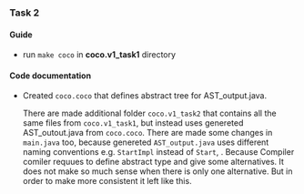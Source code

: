 ### Task 2

#### Guide
- run `make coco` in **coco.v1_task1** directory

#### Code documentation

- Created `coco.coco`  that defines abstract tree for AST_output.java. 

  There are made additional folder `coco.v1_task2` that contains all the same files from `coco.v1_task1`, but instead uses genereted AST_outout.java from `coco.coco`. There are made some changes in `main.java` too, because genereted `AST_output.java` uses different naming conventions e.g. `StartImpl` instead of `Start`, . Because Compiler comiler requues to define abstract type and give some alternatives. It does not make so much sense when there is only one alternative. But in order to make more consistent it left like this.   